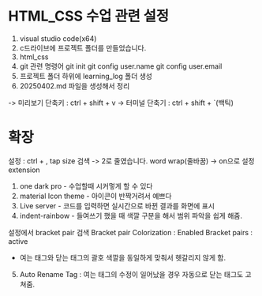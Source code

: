 # HTML_CSS 수업 관련 설정
1. visual studio code(x64)
2. c드라이브에 프로젝트 폴더를 만들었습니다.
3. html_css
4. git 관련 명령어
git init
git config user.name
git config user.email
5. 프로젝트 폴더 하위에 learning_log 폴더 생성
6. 20250402.md 파일을 생성해서 정리

-> 미리보기 단축키 : ctrl + shift + v
-> 터미널 단축기 : ctrl + shift + `(백틱)
# 확장
설정 : ctrl + ,
tap size 검색 -> 2로 줄였습니다.
word wrap(줄바꿈) -> on으로 설정
extension
1. one dark pro - 수업할때 시커멓게 할 수 있다
2. material Icon theme - 아이콘이 반짝거려서 예쁘다
3. Live server - 코드를 입력하면 실시간으로 바뀐 결과를 화면에 표시
4. indent-rainbow - 들여쓰기 했을 때 색깔 구분을 해서 범위 파악을 쉽게 해줌.

설정에서 bracket pair 검색
Bracket pair Colorization : Enabled
Bracket pairs : active
- 여는 태그와 닫는 태그의 괄호 색깔을 동일하게 맞춰서 헷갈리지 않게 함.
5. Auto Rename Tag : 여는 태그의 수정이 일어났을 경우 자동으로 닫는 태그도 고쳐줌.